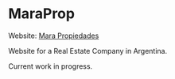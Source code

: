 # MaraProp

Website: [Mara Propiedades](http://www.maraprop.com.ar/)

Website for a Real Estate Company in Argentina.

Current work in progress.
